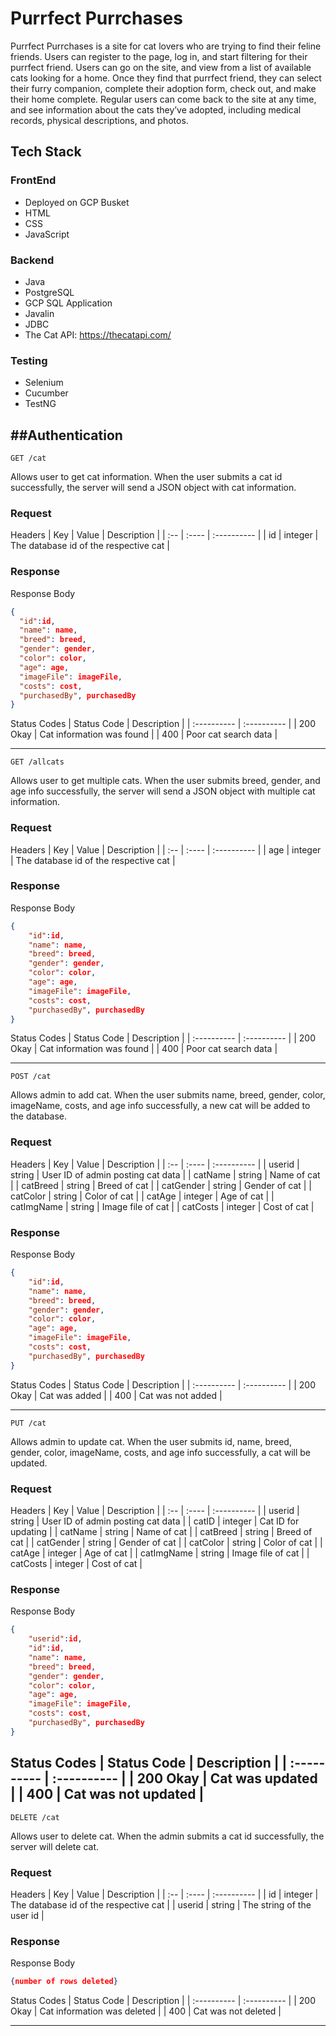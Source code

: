 # Purrfect Purrchases

Purrfect Purrchases is a site for cat lovers who are trying to find their feline friends. Users can register to the page, log in, and start filtering for their purrfect friend. Users can go on the site, and view from a list of available cats looking for a home. Once they find that purrfect friend, they can select their furry companion, complete their adoption form, check out, and make their home complete. Regular users can come back to the site at any time, and see information about the cats they’ve adopted, including medical records, physical descriptions, and photos.

## Tech Stack
### FrontEnd
- Deployed on GCP Busket
- HTML
- CSS
- JavaScript

### Backend
- Java
- PostgreSQL
- GCP SQL Application
- Javalin
- JDBC
- The Cat API: https://thecatapi.com/

### Testing
- Selenium
- Cucumber
- TestNG

##Authentication
---
`GET /cat`

Allows user to get cat information. When the user submits a cat id successfully, the server will send a JSON object with cat information.

### Request
Headers
| Key | Value | Description |
| :-- | :---- | :---------- |
| id | integer | The database id of the respective cat |

### Response
Response Body
```json
{
  "id":id,
  "name": name,
  "breed": breed,
  "gender": gender,
  "color": color,
  "age": age,
  "imageFile": imageFile,
  "costs": cost,
  "purchasedBy", purchasedBy
}
```
Status Codes
| Status Code | Description |
| :---------- | :---------- |
| 200 Okay | Cat information was found |
| 400 | Poor cat search data |

---
`GET /allcats`

Allows user to get multiple cats. When the user submits breed, gender, and age info successfully, the server will send a JSON object with multiple cat information.

### Request
Headers
| Key | Value | Description |
| :-- | :---- | :---------- |
| age | integer | The database id of the respective cat |

### Response
Response Body
```json
{
    "id":id,
    "name": name,
    "breed": breed,
    "gender": gender,
    "color": color,
    "age": age,
    "imageFile": imageFile,
    "costs": cost,
    "purchasedBy", purchasedBy
}
```
Status Codes
| Status Code | Description |
| :---------- | :---------- |
| 200 Okay | Cat information was found |
| 400 | Poor cat search data |

---
`POST /cat`

Allows admin to add cat. When the user submits name, breed, gender, color, imageName, costs, and age info successfully, a new cat will be added to the database.

### Request
Headers
| Key | Value | Description |
| :-- | :---- | :---------- |
| userid | string | User ID of admin posting cat data |
| catName | string | Name of cat |
| catBreed | string | Breed of cat |
| catGender | string | Gender of cat |
| catColor | string | Color of cat |
| catAge | integer | Age of cat |
| catImgName | string | Image file of cat |
| catCosts | integer | Cost of cat |

### Response
Response Body
```json
{
    "id":id,
    "name": name,
    "breed": breed,
    "gender": gender,
    "color": color,
    "age": age,
    "imageFile": imageFile,
    "costs": cost,
    "purchasedBy", purchasedBy
}
```
Status Codes
| Status Code | Description |
| :---------- | :---------- |
| 200 Okay | Cat was added |
| 400 | Cat was not added |

---
`PUT /cat`

Allows admin to update cat. When the user submits id, name, breed, gender, color, imageName, costs, and age info successfully, a cat will be updated.

### Request
Headers
| Key | Value | Description |
| :-- | :---- | :---------- |
| userid | string | User ID of admin posting cat data |
| catID | integer | Cat ID for updating |
| catName | string | Name of cat |
| catBreed | string | Breed of cat |
| catGender | string | Gender of cat |
| catColor | string | Color of cat |
| catAge | integer | Age of cat |
| catImgName | string | Image file of cat |
| catCosts | integer | Cost of cat |

### Response
Response Body
```json
{
    "userid":id,
    "id":id,
    "name": name,
    "breed": breed,
    "gender": gender,
    "color": color,
    "age": age,
    "imageFile": imageFile,
    "costs": cost,
    "purchasedBy", purchasedBy
}
```
Status Codes
| Status Code | Description |
| :---------- | :---------- |
| 200 Okay | Cat was updated |
| 400 | Cat was not updated |
---
`DELETE /cat`

Allows user to delete cat. When the admin submits a cat id successfully, the server will delete cat.

### Request
Headers
| Key | Value | Description |
| :-- | :---- | :---------- |
| id | integer | The database id of the respective cat |
| userid | string | The string of the user id |

### Response
Response Body
```json
{number of rows deleted}
```
Status Codes
| Status Code | Description |
| :---------- | :---------- |
| 200 Okay | Cat information was deleted |
| 400 | Cat was not deleted |

---